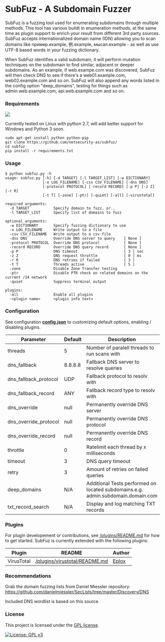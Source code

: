 # SubFuz - A Subdomain Fuzzer
SubFuz is a fuzzing tool used for enumerating subdomains through multiple methods. 
This tool has various buildt in enumeration methods, at the same time as plugin support to enrich your result from different 3rd party sources. SubFuz accepts internationalized domain name (IDN) allowing you to scan domains like  пример.example, 例.example, мысал.example - as well as use UTF-8 based words in your fuzzing dictionary.

When SubFuz identifies a valid subdomain, it will perform mutation techniques on the subdomain to find similar, adjacent or deeper subdomains. As an example, if web.exampe.com was discovered, SubFuz will then check DNS to see if there's a web01.example.com, web02.example.com and so on. SubFuz will also append any words listed in the config option "deep_domains", testing for things such as admin.web.example.com, api.web.example.com and so on.

### Requirements
[![](https://img.shields.io/badge/python-2.7-blue.svg)](https://www.python.org/download/releases/2.7/)

Currently tested on Linux with python 2.7, will add better support for Windows and Python 3 soon.
```
sudo apt-get install python python-pip
git clone https://github.com/netsecurity-as/subfuz/
cd subfuz
pip install -r requirements.txt
```

### Usage
```
$ python subfuz.py -h
usage: subfuz.py [-h] [-d TARGET] [-l TARGET_LIST] [-w DICTIONARY]
                 [-o LOG_FILENAME] [-csv CSV_FILENAME] [-dns DNS]
                 [-protocol PROTOCOL] [-record RECORD] [-p P] [-z Z] [-r R]
                 [-t T] [-zone] [-ptr] [-quiet] [-all] [-virustotal]

required arguments:
  -d TARGET           Specify domain to fuzz, or..
  -l TARGET_LIST      Specify list of domains to fuzz

optional arguments:
  -w DICTIONARY       Specify fuzzing dictionary to use
  -o LOG_FILENAME     Write output to a file
  -csv CSV_FILENAME   Write output to a csv file
  -dns DNS            Override DNS server to query    [ None ]
  -protocol PROTOCOL  Override DNS protocol           [ None ]
  -record RECORD      Override DNS query record       [ None ]
  -p P                DNS timeout                     [ 3 ] sec
  -z Z                DNS request throttle            [ 0 ] ms
  -r R                DNS retries if failed           [ 3 ]
  -t T                Threads active                  [ 5 ]
  -zone               Disable Zone Transfer testing
  -ptr                Disable PTR check on related domains on the current /24 network
  -quiet              Suppress terminal output

plugins:
  -all                Enable all plugins
  -<plugin name>      <plugin info text>
```

### Configuration
See configuration [**config.json**](/config.json) to customizing default options, enabling / disabling plugins.

| Parameter | Default | Description |
| ------ | ------ | ------ |
| threads | 5 | Number of paralell threads to run scans with |
| dns_fallback | 8.8.8.8 | Fallback DNS server to resolve queries |
| dns_fallback_protocol | UDP | Fallback protocol to resolv with |
| dns_fallback_record | ANY | Fallback record type to resolv with |
| dns_override | null | Permanently override DNS server |
| dns_override_protocol | null | Permanently override DNS protocol |
| dns_override_record | null | Permanently override DNS record |
| throttle | 0 | Ratelimit each thread by x milliseconds |
| timeout | 3 | DNS query timeout |
| retry | 3 | Amount of retries on failed queries |
| deep_domains | N/A | Additional Tests performed on located subdomains.e.g. admin.subdomain.domain.com
| txt_record_search | N/A | Display and log matching TXT records |

### Plugins
For plugin developement or contributions, see [/plugins/README.md](/plugins/README.md) for how to get started.
SubFuz is currently extended with the following plugins:

| Plugin | README | Author |
| ------ | ------ | ------ |
| VirusTotal | [/plugins/virustotal/README.md](plugins/virustotal/README.md) | [Eplox](https://github.com/Eplox/) |

### Recommendations
Grab the domain fuzzing lists from Daniel Miessler repository: https://github.com/danielmiessler/SecLists/tree/master/Discovery/DNS

Included DNS wordlist is based on this source. 

### License
This project is licensed under the [GPL license](/LICENSE.md). 

[![License: GPL v3](https://img.shields.io/badge/License-GPLv3-blue.svg)](https://www.gnu.org/licenses/gpl-3.0)

